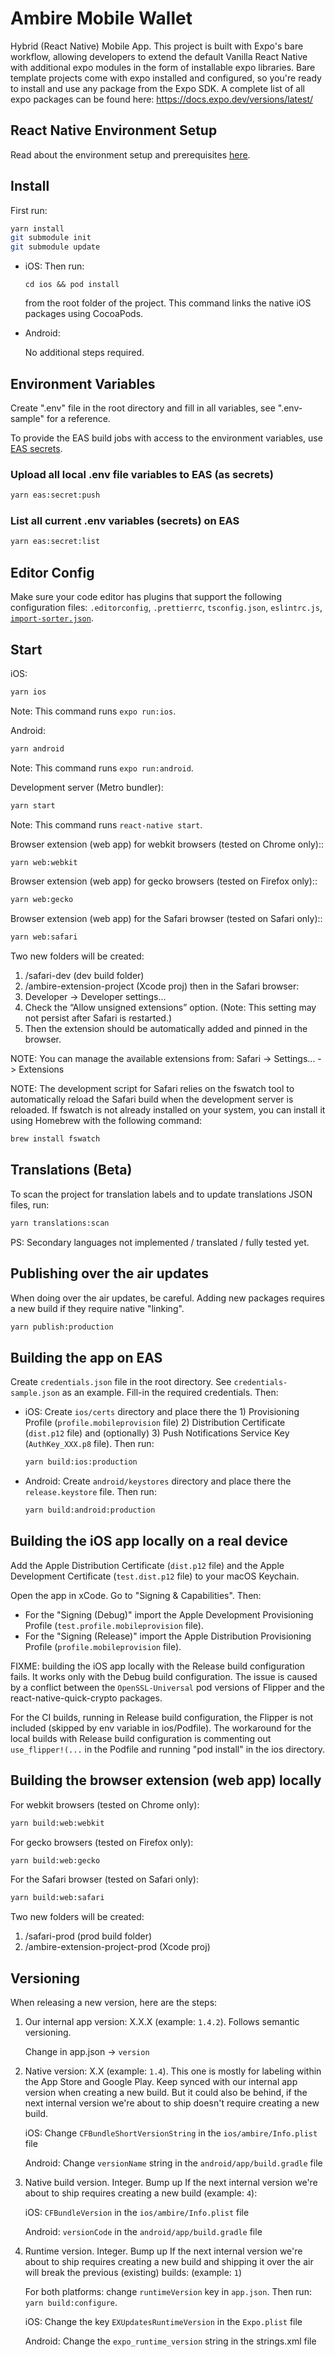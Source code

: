 # Ambire Mobile Wallet

Hybrid (React Native) Mobile App. This project is built with Expo's bare workflow, allowing developers to extend the default Vanilla React Native with additional expo modules in the form of installable expo libraries. Bare template projects come with expo installed and configured, so you're ready to install and use any package from the Expo SDK. A complete list of all expo packages can be found here: https://docs.expo.dev/versions/latest/

## React Native Environment Setup

Read about the environment setup and prerequisites [here](https://reactnative.dev/docs/environment-setup).

## Install

First run:

```bash
yarn install
git submodule init
git submodule update
```

- iOS: Then run:

  ```
  cd ios && pod install
  ```

  from the root folder of the project. This command links the native iOS packages using CocoaPods.

- Android:

  No additional steps required.

## Environment Variables

Create ".env" file in the root directory and fill in all variables, see ".env-sample" for a reference.

To provide the EAS build jobs with access to the environment variables, use [EAS secrets](https://docs.expo.dev/build-reference/variables/#using-secrets-in-environment-variables).

### Upload all local .env file variables to EAS (as secrets)

```bash
yarn eas:secret:push
```

### List all current .env variables (secrets) on EAS

```bash
yarn eas:secret:list
```

## Editor Config

Make sure your code editor has plugins that support the following configuration files: `.editorconfig`, `.prettierrc`, `tsconfig.json`, `eslintrc.js`, [`import-sorter.json`](https://github.com/SoominHan/import-sorter).

## Start

iOS:

```bash
yarn ios
```

Note: This command runs `expo run:ios`.

Android:

```bash
yarn android
```

Note: This command runs `expo run:android`.

Development server (Metro bundler):

```bash
yarn start
```

Note: This command runs `react-native start`.

Browser extension (web app) for webkit browsers (tested on Chrome only)::

```bash
yarn web:webkit
```

Browser extension (web app) for gecko browsers (tested on Firefox only)::

```bash
yarn web:gecko
```

Browser extension (web app) for the Safari browser (tested on Safari only)::

```bash
yarn web:safari
```

Two new folders will be created:

1. /safari-dev (dev build folder)
2. /ambire-extension-project (Xcode proj)
   then in the Safari browser:
3. Developer -> Developer settings...
4. Check the “Allow unsigned extensions” option. (Note: This setting may not persist after Safari is restarted.)​
5. Then the extension should be automatically added and pinned in the browser.

NOTE: You can manage the available extensions from: Safari -> Settings... -> Extensions

NOTE: The development script for Safari relies on the fswatch tool to automatically reload the Safari build when the development server is reloaded. If fswatch is not already installed on your system, you can install it using Homebrew with the following command:

```bash
brew install fswatch
```

## Translations (Beta)

To scan the project for translation labels and to update translations JSON files, run:

```bash
yarn translations:scan
```

PS: Secondary languages not implemented / translated / fully tested yet.

## Publishing over the air updates

When doing over the air updates, be careful. Adding new packages requires a new build if they require native "linking".

```bash
yarn publish:production
```

## Building the app on EAS

Create `credentials.json` file in the root directory. See `credentials-sample.json` as an example. Fill-in the required credentials. Then:

- iOS: Create `ios/certs` directory and place there the 1) Provisioning Profile (`profile.mobileprovision` file) 2) Distribution Certificate (`dist.p12` file) and (optionally) 3) Push Notifications Service Key (`AuthKey_XXX.p8` file). Then run:

  ```bash
  yarn build:ios:production
  ```

- Android: Create `android/keystores` directory and place there the `release.keystore` file. Then run:

  ```bash
  yarn build:android:production
  ```

## Building the iOS app locally on a real device

Add the Apple Distribution Certificate (`dist.p12` file) and the Apple Development Certificate (`test.dist.p12` file) to your macOS Keychain.

Open the app in xCode. Go to "Signing & Capabilities". Then:

- For the "Signing (Debug)" import the Apple Development Provisioning Profile (`test.profile.mobileprovision` file).
- For the "Signing (Release)" import the Apple Distribution Provisioning Profile (`profile.mobileprovision` file).

FIXME: building the iOS app locally with the Release build configuration fails. It works only with the Debug build configuration. The issue is caused by a conflict between the `OpenSSL-Universal` pod versions of Flipper and the react-native-quick-crypto packages.

For the CI builds, running in Release build configuration, the Flipper is not included (skipped by env variable in ios/Podfile). The workaround for the local builds with Release build configuration is commenting out `use_flipper!(...` in the Podfile and running "pod install" in the ios directory.

## Building the browser extension (web app) locally

For webkit browsers (tested on Chrome only):

```bash
yarn build:web:webkit
```

For gecko browsers (tested on Firefox only):

```bash
yarn build:web:gecko
```

For the Safari browser (tested on Safari only):

```bash
yarn build:web:safari
```

Two new folders will be created:

1. /safari-prod (prod build folder)
2. /ambire-extension-project-prod (Xcode proj)

## Versioning

When releasing a new version, here are the steps:

1. Our internal app version: X.X.X (example: `1.4.2`). Follows semantic versioning.

   Change in app.json -> `version`

1. Native version: X.X (example: `1.4`). This one is mostly for labeling within the App Store and Google Play. Keep synced with our internal app version when creating a new build. But it could also be behind, if the next internal version we're about to ship doesn't require creating a new build.

   iOS: Change `CFBundleShortVersionString` in the `ios/ambire/Info.plist` file

   Android: Change `versionName` string in the `android/app/build.gradle` file

1. Native build version. Integer. Bump up If the next internal version we're about to ship requires creating a new build (example: `4`):

   iOS: `CFBundleVersion` in the `ios/ambire/Info.plist` file

   Android: `versionCode` in the `android/app/build.gradle` file

1. Runtime version. Integer. Bump up If the next internal version we're about to ship requires creating a new build and shipping it over the air will break the previous (existing) builds: (example: `1`)

   For both platforms: change `runtimeVersion` key in `app.json`. Then run: `yarn build:configure`.

   iOS: Change the key `EXUpdatesRuntimeVersion` in the `Expo.plist` file

   Android: Change the `expo_runtime_version` string in the strings.xml file
